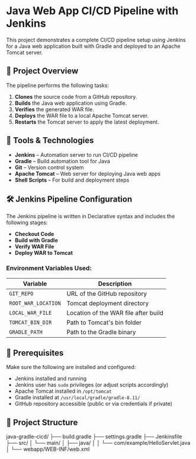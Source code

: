 # Java Web App CI/CD Pipeline with Jenkins

This project demonstrates a complete CI/CD pipeline setup using Jenkins for a Java web application built with Gradle and deployed to an Apache Tomcat server.

## 📌 Project Overview

The pipeline performs the following tasks:

1. **Clones** the source code from a GitHub repository.
2. **Builds** the Java web application using Gradle.
3. **Verifies** the generated WAR file.
4. **Deploys** the WAR file to a local Apache Tomcat server.
5. **Restarts** the Tomcat server to apply the latest deployment.

## 🚀 Tools & Technologies

- **Jenkins** – Automation server to run CI/CD pipeline
- **Gradle** – Build automation tool for Java
- **Git** – Version control system
- **Apache Tomcat** – Web server for deploying Java web apps
- **Shell Scripts** – For build and deployment steps

## 🛠️ Jenkins Pipeline Configuration

The Jenkins pipeline is written in Declarative syntax and includes the following stages:

- **Checkout Code**
- **Build with Gradle**
- **Verify WAR File**
- **Deploy WAR to Tomcat**

### Environment Variables Used:

| Variable            | Description                             |
|---------------------|-----------------------------------------|
| `GIT_REPO`          | URL of the GitHub repository            |
| `ROOT_WAR_LOCATION` | Tomcat deployment directory             |
| `LOCAL_WAR_FILE`    | Location of the WAR file after build    |
| `TOMCAT_BIN_DIR`    | Path to Tomcat's bin folder             |
| `GRADLE_PATH`       | Path to the Gradle binary               |

## 🔧 Prerequisites

Make sure the following are installed and configured:

- Jenkins installed and running
- Jenkins user has `sudo` privileges (or adjust scripts accordingly)
- Apache Tomcat installed in `/opt/tomcat`
- Gradle installed at `/usr/local/gradle/gradle-8.11/`
- GitHub repository accessible (public or via credentials if private)

## 📂 Project Structure

java-gradle-cicd/
├── build.gradle
├── settings.gradle
├── Jenkinsfile
├── src/
│   └── main/
│       ├── java/
│       │   └── com/example/HelloServlet.java
│       └── webapp/WEB-INF/web.xml
